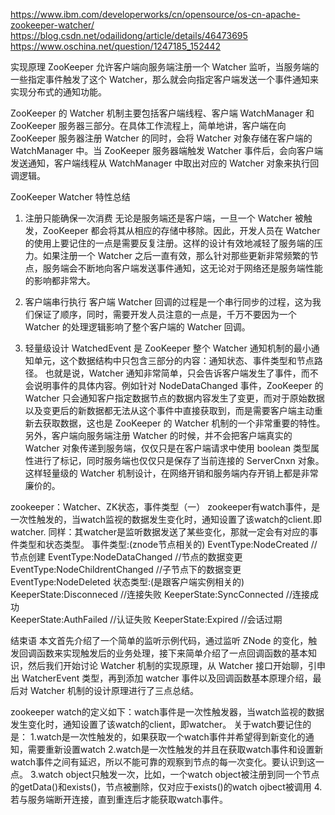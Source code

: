 https://www.ibm.com/developerworks/cn/opensource/os-cn-apache-zookeeper-watcher/
https://blog.csdn.net/odailidong/article/details/46473695
https://www.oschina.net/question/1247185_152442

实现原理
ZooKeeper 允许客户端向服务端注册一个 Watcher 监听，当服务端的一些指定事件触发了这个 Watcher，那么就会向指定客户端发送一个事件通知来实现分布式的通知功能。


ZooKeeper 的 Watcher 机制主要包括客户端线程、客户端 WatchManager 和 ZooKeeper 服务器三部分。在具体工作流程上，简单地讲，客户端在向 ZooKeeper 服务器注册 Watcher 的同时，会将 Watcher 对象存储在客户端的 WatchManager 中。当 ZooKeeper 服务器端触发 Watcher 事件后，会向客户端发送通知，客户端线程从 WatchManager 中取出对应的 Watcher 对象来执行回调逻辑。


ZooKeeper Watcher 特性总结
1. 注册只能确保一次消费
无论是服务端还是客户端，一旦一个 Watcher 被触发，ZooKeeper 都会将其从相应的存储中移除。因此，开发人员在 Watcher 的使用上要记住的一点是需要反复注册。这样的设计有效地减轻了服务端的压力。如果注册一个 Watcher 之后一直有效，那么针对那些更新非常频繁的节点，服务端会不断地向客户端发送事件通知，这无论对于网络还是服务端性能的影响都非常大。

2. 客户端串行执行
客户端 Watcher 回调的过程是一个串行同步的过程，这为我们保证了顺序，同时，需要开发人员注意的一点是，千万不要因为一个 Watcher 的处理逻辑影响了整个客户端的 Watcher 回调。

3. 轻量级设计
WatchedEvent 是 ZooKeeper 整个 Watcher 通知机制的最小通知单元，这个数据结构中只包含三部分的内容：通知状态、事件类型和节点路径。
也就是说，Watcher 通知非常简单，只会告诉客户端发生了事件，而不会说明事件的具体内容。例如针对 NodeDataChanged 事件，ZooKeeper 的 Watcher 只会通知客户指定数据节点的数据内容发生了变更，而对于原始数据以及变更后的新数据都无法从这个事件中直接获取到，而是需要客户端主动重新去获取数据，这也是 ZooKeeper 的 Watcher 机制的一个非常重要的特性。另外，客户端向服务端注册 Watcher 的时候，并不会把客户端真实的 Watcher 对象传递到服务端，仅仅只是在客户端请求中使用 boolean 类型属性进行了标记，同时服务端也仅仅只是保存了当前连接的 ServerCnxn 对象。这样轻量级的 Watcher 机制设计，在网络开销和服务端内存开销上都是非常廉价的。


zookeeper：Watcher、ZK状态，事件类型（一）
zookeeper有watch事件，是一次性触发的，当watch监视的数据发生变化时，通知设置了该watch的client.即watcher.
同样：其watcher是监听数据发送了某些变化，那就一定会有对应的事件类型和状态类型。
	事件类型:(znode节点相关的)
		 EventType:NodeCreated            //节点创建
		 EventType:NodeDataChanged        //节点的数据变更
		 EventType:NodeChildrentChanged   //子节点下的数据变更
		 EventType:NodeDeleted
	状态类型:(是跟客户端实例相关的)
		 KeeperState:Disconneced        //连接失败
 		 KeeperState:SyncConnected	//连接成功	 
		 KeeperState:AuthFailed         //认证失败
		 KeeperState:Expired            //会话过期
		 
		 

结束语
本文首先介绍了一个简单的监听示例代码，通过监听 ZNode 的变化，触发回调函数来实现触发后的业务处理，接下来简单介绍了一点回调函数的基本知识，然后我们开始讨论 Watcher 机制的实现原理，从 Watcher 接口开始聊，引申出 WatcherEvent 类型，再到添加 watcher 事件以及回调函数基本原理介绍，最后对 Watcher 机制的设计原理进行了三点总结。


zookeeper watch的定义如下：watch事件是一次性触发器，当watch监视的数据发生变化时，通知设置了该watch的client，即watcher。
关于watch要记住的是：
1.watch是一次性触发的，如果获取一个watch事件并希望得到新变化的通知，需要重新设置watch
2.watch是一次性触发的并且在获取watch事件和设置新watch事件之间有延迟，所以不能可靠的观察到节点的每一次变化。要认识到这一点。
3.watch object只触发一次，比如，一个watch object被注册到同一个节点的getData()和exists()，节点被删除，仅对应于exists()的watch ojbect被调用
4.若与服务端断开连接，直到重连后才能获取watch事件。





